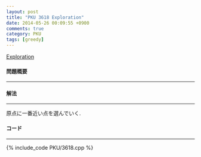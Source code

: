 ```yaml
---
layout: post
title: "PKU 3618 Exploration"
date: 2014-05-26 00:09:55 +0900
comments: true
category: PKU
tags: [greedy]
---
```


[Exploration](http://poj.org/problem?id=3618)

#### 問題概要

****

#### 解法

****

原点に一番近い点を選んでいく.  

#### コード

****

{% include_code PKU/3618.cpp %}
